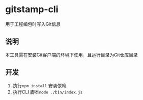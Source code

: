 # gitstamp-cli

用于工程编包时写入Git信息

## 说明

本工具需在安装Git客户端的环境下使用，且运行目录为Git仓库目录

## 开发

1. 执行`npm install` 安装依赖
2. 执行CLI 脚本`node ./bin/index.js`
